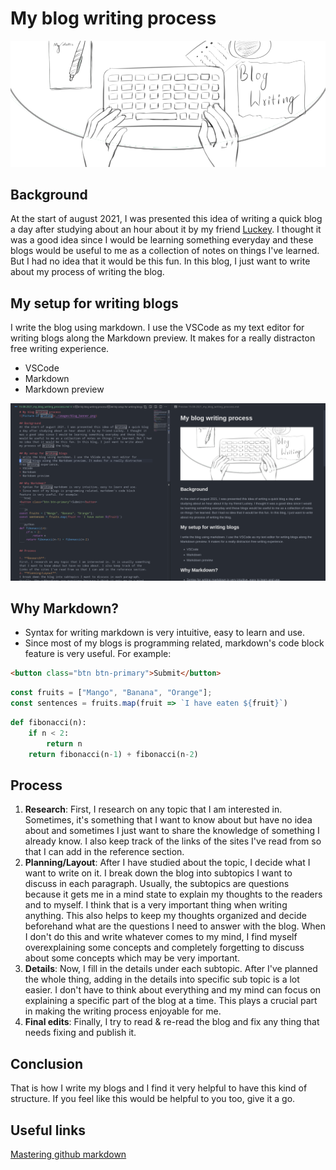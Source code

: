 # My blog writing process
![Picture of writing](./images/blog_banner.png "My writing process")

## Background
At the start of august 2021, I was presented this idea of writing a quick blog
a day after studying about an hour about it by my friend [Luckey](https://gitlab.com/luckeysherpa07). I thought it
was a good idea since I would be learning something everyday and these blogs
would be useful to me as a collection of notes on things I've learned. But I had
no idea that it would be this fun. In this blog, I just want to write about
my process of writing the blog.

## My setup for writing blogs
I write the blog using markdown. I use the VSCode as my text editor for
writing blogs along the Markdown preview. It makes for a really distracton
free writing experience.
+ VSCode
+ Markdown
+ Markdown preview

![Screenshot of my setup](./images/blog_writing_screenshot.png "A screenshot of my setup")

## Why Markdown?
+ Syntax for writing markdown is very intuitive, easy to learn and use.
+ Since most of my blogs is programming related, markdown's code block
feature is very useful. For example:
```html
<button class="btn btn-primary">Submit</button>
```
```js
const fruits = ["Mango", "Banana", "Orange"];
const sentences = fruits.map(fruit => `I have eaten ${fruit}`)
```
```python
def fibonacci(n):
    if n < 2:
        return n
    return fibonacci(n-1) + fibonacci(n-2)
```

## Process
1. **Research**:
First, I research on any topic that I am interested in. Sometimes, it's something that I want to know about but have no idea about and sometimes I just want to share the knowledge of something I already know. I also keep track of the links of the sites I've read from so that I can add in the reference section.
2. **Planning/Layout**:
After I have studied about the topic, I decide what I want to write on it. I break down the blog into subtopics I want to discuss in each paragraph. Usually, the subtopics are questions because it gets me in a mind state to explain my thoughts to the readers and to myself. I think that is a very important thing when writing anything. This also helps to keep my thoughts organized and decide beforehand what are the questions I need to answer with the blog. When I don't do this and write whatever comes to my mind, I find myself overexplaining some concepts and completely forgetting to discuss about some concepts which may be very important. 
03. **Details**:
Now, I fill in the details under each subtopic. After I've planned the whole thing, adding in the details into specific sub topic is a lot easier. I don't have to think about everything and my mind can focus on explaining a specific part of the blog at a time. This plays a crucial part in making the writing process enjoyable for me.
4. **Final edits**:
Finally, I try to read & re-read the blog and fix any thing that needs fixing and publish it.

## Conclusion
That is how I write my blogs and I find it very helpful to have this kind of structure. If you feel like this would be helpful to you too, give it a go.

## Useful links
[Mastering github markdown](https://guides.github.com/features/mastering-markdown/)
